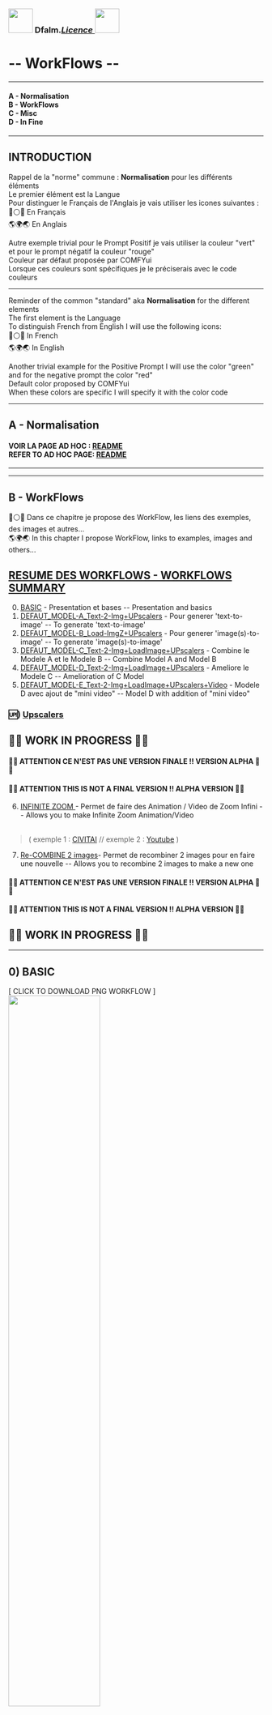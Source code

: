 ### <a href="https://creativecommons.org/publicdomain/zero/1.0/"><img src="https://raw.githubusercontent.com/Dfalm-Original/COMFYui/main/images/CC-0-Violet.png" height="48"></a> Dfalm.<i>[Licence ](https://github.com/Dfalm-Original/COMFYui?tab=License-1-ov-file)</i><a href="https://fr.wikipedia.org/wiki/WTFPL"><img src="https://raw.githubusercontent.com/Dfalm-Original/COMFYui/main/images/WTFPL_logo.svg.png" height="48"></a>
# **-- WorkFlows --**
<hr>

#### A - Normalisation<br>B - WorkFlows<br>C - Misc<br>D - In Fine
----
## INTRODUCTION
Rappel de la "norme" commune : **Normalisation** pour les différents éléments<br>
Le premier élément est la Langue<br>
Pour distinguer le Français de l'Anglais je vais utiliser les icones suivantes :<br>
🔵⚪️🔴 En Français<br>
🌎🌍🌏 En Anglais

Autre exemple trivial pour le Prompt Positif je vais utiliser la couleur "vert" et pour le prompt négatif la couleur "rouge"<br>
Couleur par défaut proposée par COMFYui<br>
Lorsque ces couleurs sont spécifiques je le préciserais avec le code couleurs

---
Reminder of the common "standard" aka **Normalisation** for the different elements<br>
The first element is the Language<br>
To distinguish French from English I will use the following icons:<br>
🔵⚪️🔴 In French<br>
🌎🌍🌏 In English<br>

Another trivial example for the Positive Prompt I will use the color "green" and for the negative prompt the color "red"<br>
Default color proposed by COMFYui<br>
When these colors are specific I will specify it with the color code

---
## A - Normalisation
#### VOIR LA PAGE AD HOC :  [ <u>README</u> ](https://github.com/Dfalm-Original/COMFYui)<br>REFER TO AD HOC PAGE: [ <u>README</u> ](https://github.com/Dfalm-Original/COMFYui)


-----
-----

## B - WorkFlows
🔵⚪️🔴 Dans ce chapitre je propose des WorkFlow, les liens des exemples, des images et autres...<br>🌎🌍🌏 In this chapter I propose WorkFlow, links to examples, images and others...

## [RESUME DES WORKFLOWS - WORKFLOWS SUMMARY ](Dfalm_Workflows.md)

0) <u>[BASIC](BASIC.md)</u> - Presentation et bases -- Presentation and basics
1) <u>[DEFAUT_MODEL-A_Text-2-Img+UPscalers](DEFAUT_MODEL-A.md)</u> - Pour generer 'text-to-image' -- To generate 'text-to-image'
2) <u>[DEFAUT_MODEL-B_Load-ImgZ+UPscalers](DEFAUT_MODEL-B.md)</u> - Pour generer 'image(s)-to-image' -- To generate 'image(s)-to-image'
3) <u>[DEFAUT_MODEL-C_Text-2-Img+LoadImage+UPscalers](DEFAUT_MODEL-C.md)</u> - Combine le Modele A et le Modele B -- Combine Model A and Model B
4) <u>[DEFAUT_MODEL-D_Text-2-Img+LoadImage+UPscalers](DEFAUT_MODEL-D.md)</u> - Ameliore le Modele C -- Amelioration of C Model
5) <u>[DEFAUT_MODEL-E_Text-2-Img+LoadImage+UPscalers+Video](DEFAUT_MODEL-E.md)</u> - Modele D avec ajout de "mini video" -- Model D with addition of "mini video"

### 🆙) <u>[Upscalers](Upscalers.md)</u>

## 🚧🚧 WORK IN PROGRESS 🚧🚧

#### 🚨🚨 ATTENTION CE N'EST PAS UNE VERSION FINALE !! VERSION ALPHA 🚨🚨
#### 🚨🚨 ATTENTION THIS IS NOT A FINAL VERSION !! ALPHA VERSION 🚨🚨
6) <u> [INFINITE ZOOM](Infinite-Zoom.md) </u>- Permet de faire des Animation / Video de Zoom Infini -- Allows you to make Infinite Zoom Animation/Video<br><br>
> (  exemple 1 : [CIVITAI](https://civitai.com/images/34925284) // exemple 2 : [Youtube](https://youtube.com/shorts/W1ugyeAG0Ys)  )<br> 

7) <u> [Re-COMBINE 2 images](Combine.md)</u>- Permet de recombiner 2 images pour en faire une nouvelle -- Allows you to recombine 2 images to make a new one<br>
#### 🚨🚨 ATTENTION CE N'EST PAS UNE VERSION FINALE !! VERSION ALPHA 🚨🚨
#### 🚨🚨 ATTENTION THIS IS NOT A FINAL VERSION !! ALPHA VERSION 🚨🚨
## 🚧🚧 WORK IN PROGRESS 🚧🚧 


<hr>

## 0) BASIC
[ CLICK TO DOWNLOAD PNG WORKFLOW ]<br>
<a href="Defaut/BASIC.png"><img src="Defaut/images/BASIC-V1.00-notes.jpg" width="60%"></a><br>

🔵⚪️🔴  Remplace le workflow **"default"**<br>  🌎🌍🌏 Replaces **"default"** workflow<br>
<img src="Defaut/images/default.png" width="30%"><br>

## 🔵⚪️🔴 VOIR LE WORKFLOW EN DETAIL  [ CLICK ] [BASIC](BASIC.md)<br>🌎🌍🌏 SEE THE WORKFLOW IN DETAIL [ CLICK ] [BASIC](BASIC.md)

### - Pour les UPScaler voir le chapitre idoine / UPScaler go to : <u>🆙 [Upscalers](Upscalers.md) </u>

<hr>

## I) -A-  DEFAUT_MODEL-A_Text-2-Img+UPscalers
[ CLICK TO DOWNLOAD PNG WORKFLOW ]<br>
<a href="Defaut/DEFAUT_MODEL-A_Text-2-Img+UPscalers.png"><img src="Defaut/images/DEFAUT_MODEL-A_Text-2-Img+UPscalersV1.00-notes.jpg" height="50%"></a><br>  


## 🔵⚪️🔴 Permet de faire *text-to-image* avec des options de *prompts* et la possibilité d'*UPScaler* l'image rendue <br>
#### ( Par defaut les deux UPscalers sont désactivés ❌ )
### Toutes les Options restent comnunes [ [BASIC](BASIC.md) ] :

## 🌎🌍🌏 Allows to do *text-to-image* with *prompts* options and the ability to *UPScaler* the rendered image <br>
#### ( By default both UPscalers are disabled ❌ )
### All Options remain common [ [BASIC](BASIC.md) ] :

## 🔵⚪️🔴 VOIR LE WORKFLOW EN DETAIL  [ CLICK ] [DEFAUT_MODEL-A_Text-2-Img+UPscalers](DEFAUT_MODEL-A.md)<br>🌎🌍🌏 SEE THE WORKFLOW IN DETAIL [ CLICK ] [DEFAUT_MODEL-A_Text-2-Img+UPscalers](DEFAUT_MODEL-A.md)

### - Pour les UPScaler voir le chapitre idoine / UPScaler go to : <u>🆙 [Upscalers](Upscalers.md) </u>

<hr>

## II) -B- DEFAUT_MODEL-B_Load-ImgZ+UPscalers
[ CLICK TO DOWNLOAD PNG WORKFLOW ]<br>
<a href="Defaut/DEFAUT_MODEL-B_Load-ImgZ+UPscalers.png"><img src="Defaut/images/DEFAUT_MODEL-B_Load-ImgZ+UPscalersV1.00-notes.jpg" height="50%"></a><br>

## 🔵⚪️🔴 Permet d'Upscaler des images avec 2 Upscalers<br>
#### ( Par defaut l'UPscaler "Hires/Lent" U2💜 est désactivé ❌ )
### Toutes les Options restent comnunes [ [BASIC](BASIC.md) ] :

## 🌎🌍🌏 Allows to Upscale images with 2 Upscalers<br>
#### ( By default the "Hires/Lent" U2💜 UPscaler is disabled ❌ )
### All Options remain common [ [BASIC](BASIC.md) ] :

## 🔵⚪️🔴 VOIR LE WORKFLOW EN DETAIL  [ CLICK ] [DEFAUT_MODEL-B_Load-ImgZ+UPscalers](DEFAUT_MODEL-B.md)<br>🌎🌍🌏 SEE THE WORKFLOW IN DETAIL [ CLICK ] [DEFAUT_MODEL-B_Load-ImgZ+UPscalers](DEFAUT_MODEL-B.md)

### - Pour les UPScaler voir le chapitre idoine / UPScaler go to : <u>🆙 [Upscalers](Upscalers.md) </u>

<hr>

## III) - C - DEFAUT_MODEL-C_Text-2-Img+LoadImage+UPscalers 
[ CLICK TO DOWNLOAD PNG WORKFLOW ]<br>
<a href="Defaut/DEFAUT_MODEL-C_Text-2-Img+LoadImage+UPscalers.png"><img src="Defaut/images/DEFAUT_MODEL-C_Text-2-Img+LoadImage+UPscalersV1.00.jpg" height="50%">

### 🐞 BUG TRIVIAL 🐞 : - Bug Section
## 🔵⚪️🔴 Combine le Modele A et le Modele B<br>
A - Permet de faire *text-to-image* avec des options de *prompts* <br>
B - Permet de faire du *image-to-image* avec des options de *prompts* avec l'option '**denoise**' ( **💙 D** )<br>
### Toutes les Options restent comnunes [ [BASIC](BASIC.md) ] :

## 🌎🌍🌏 Combines Model A and Model B<br>
A - Allows you to do *text-to-image* with *prompts* options <br>
B - Allows you to do *image-to-image* with *prompts* options with the '**denoise**' option ( **💙 D** )<br>
### All Options remain common [ [BASIC](BASIC.md) ] :

## 🔵⚪️🔴 VOIR LE WORKFLOW EN DETAIL  [ CLICK ] [DEFAUT_MODEL-C_Text-2-Img+LoadImage+UPscalers](DEFAUT_MODEL-C.md) <br>🌎🌍🌏 SEE THE WORKFLOW IN DETAIL [ CLICK ] [DEFAUT_MODEL-C_Text-2-Img+LoadImage+UPscalers](DEFAUT_MODEL-C.md)

### - Pour les UPScaler voir le chapitre idoine / UPScaler go to : <u>🆙 [Upscalers](Upscalers.md) </u>

<hr>
<hr>
<hr>

## IV) - D - DEFAUT_MODEL-D_Text-2-Img+LoadImage+UPscalers + Boucle (Loop)
[ CLICK TO DOWNLOAD PNG WORKFLOW ]<br>
<a href="Defaut/DEFAUT_MODEL-D_Text-2-Img+LoadImage+UPscalers.png"><img src="Defaut/images/DEFAUT_MODEL-D_Text-2-Img+LoadImage+UPscalers-notes.jpg" height="50%">

### 🐞 BUG TRIVIAL 🐞 : - Bug Section
## 🔵⚪️🔴 Modele C Ameliore <br>
Rajoute une boucle (❤️ Loop) et permet de re-injecter l'image generer pour la retravailler

## - **💜Loop** Choix de generation d'image
Choisir entre 5 options :
- [1] <b>text 2 image </b> -  Ksampler "calcul" de l'image <br>
- [2] <b>Load-Image </b>: une seule image <br>
- [3] <b>Load Batch image </b> / répertoire  <br>
- [4] <b>Load Image From URL </b>: depuis 'internet' <br>
- Option 5 : 💜 [5]  <b>Image Receiver</b> Boucle = permet de re-injecter l'image produite pour la retravailler<br>


### Toutes les Options restent comnunes au [ [ modele C ](DEFAUT_MODEL-C.md) ] & au modele [ [BASIC](BASIC.md) ] :





## 🌎🌍🌏 Improved Model C <br>
Adds a ❤️Loop and allows to re-inject the generated image to rework it

## - **💜Loop** Image generation choice
Choose between 5 options:
- [1] <b>text 2 image</b> - Ksampler "calculation" of the image <br>
- [2] <b>Load-Image</b>: a single image <br>
- [3] <b>Load Batch image</b> / directory <br>
- [4] <b>Load Image From URL</b>: from 'internet' <br>
- Option 5 : 💜 [5]  <b>Image Receiver</b>Loop = allows you to re-inject the image produced to rework it<br>


### All Options remain common to the [ [ C model ](DEFAUT_MODEL-C.md) ] & to the [ [BASIC](BASIC.md) ] model:





## 🔵⚪️🔴 VOIR LE WORKFLOW EN DETAIL  [ CLICK ] [DEFAUT_MODEL-D_Text-2-Img+LoadImage+UPscalers](DEFAUT_MODEL-D.md) <br>🌎🌍🌏 SEE THE WORKFLOW IN DETAIL [ CLICK ] [DEFAUT_MODEL-D_Text-2-Img+LoadImage+UPscalers](DEFAUT_MODEL-D.md)

### - Pour les UPScaler voir le chapitre idoine / UPScaler go to : <u>🆙 [Upscalers](Upscalers.md) </u>

<hr>

## V) - E -DEFAUT_MODEL-E_Text-2-Img+LoadImage+UPscalers+Video
[ CLICK TO DOWNLOAD PNG WORKFLOW ]<br>
<a href="Defaut/DEFAUT_MODEL-E_Text-2-Img+LoadImage+UPscalers+Video.png"><img src="Defaut/images/DEFAUT_MODEL-E_Text-2-Img+LoadImage+UPscalers+VideoV1.00-notes.jpg" height="50%">

### 🐞 BUG TRIVIAL 🐞 : - Bug Section
## 🔵⚪️🔴 Modele D Ameliore<br>Il s'agit du Modele D avec l'ajout de "mini" video **V⚪️**

## - **⚪️ Video on/off
Pour les options voir le GitHub de **[akatz-ai](https://github.com/akatz-ai)** : <u>[ComfyUI-Depthflow-Nodes](https://github.com/akatz-ai/ComfyUI-Depthflow-Nodes)</u>

### Toutes les Options restent comnunes au [ [ modele D ](DEFAUT_MODEL-D.md) ] & au modele [ [BASIC](BASIC.md) ] :


## 🌎🌍🌏 Modele D Ameliorations<br>This is Modele D with the addition of "mini" video **V⚪️**
## - **⚪️ Video on/off
For options see the GitHub of **[akatz-ai](https://github.com/akatz-ai)**: <u>[ComfyUI-Depthflow-Nodes](https://github.com/akatz-ai/ComfyUI-Depthflow-Nodes)</u>

### All Options remain common to the [ [ D model ](DEFAUT_MODEL-D.md) ] & to the [ [BASIC](BASIC.md) ] model:

<img src="Defaut/DEFAUT_MODEL-E_Text-2-Img+LoadImage+UPscalers+Video.gif" width="20%">

## 🔵⚪️🔴 VOIR LE WORKFLOW EN DETAIL  [ CLICK ] [DEFAUT_MODEL-E_Text-2-Img+LoadImage+UPscalers+Video](DEFAUT_MODEL-E.md)<br>🌎🌍🌏 SEE THE WORKFLOW IN DETAIL [ CLICK ] [DEFAUT_MODEL-E_Text-2-Img+LoadImage+UPscalers+Video](DEFAUT_MODEL-E.md)

### - Pour les UPScaler voir le chapitre idoine / UPScaler go to : <u>🆙 [Upscalers](Upscalers.md) </u>

<hr>
<hr>

## 🆙) Upscalers :
### Hires - Lent / Slow  

Il y a deux Upscalers, un rapide et un "lent" qui fait du refiner

## 🔵⚪️🔴 VOIR LES DETAILS  [ CLICK ] [Upscalers](Upscalers.md)<br>🌎🌍🌏 SEE DETAILS [ CLICK ] [Upscalers](Upscalers.md)


## ℹ️ INFORMATION : 
## 📥 Telecharger des modeles / download models :
 [OPEN UPSCALER](https://openmodeldb.info) : https://openmodeldb.info
#### INSTALLER LES MODELES DANS / INSTALL MODELS IN

.\ComfyUI\Models\upscale_models

-----
-----

<h1>C - MISC</h1>

### Conseil / Advice
🔵⚪️🔴 Pour la preview image j'utilise egalement la couleur noire et uniquement "PREVIEW IMAGE"<br>
Je conseille d'utiliser les "SD" Prompt generator et Prompt Saver 1️⃣ pour diverses raisons

🌎🌍🌏 For the preview image I also use black color and only "PREVIEW IMAGE"<br>
I recommend using the "SD" Prompt generator and Prompt Saver 1️⃣ for various reasons

1️⃣ SD Prompt Reader Node : https://github.com/receyuki/comfyui-prompt-reader-node<br>

# BUG

## 🐞 BUG TRIVIAL 🐞  
#### 🔵⚪️🔴  Specifique aux <u>[ 'MODEL-C' ](DEFAUT_MODEL-C.md)</u> & <u>[ 'MODEL-D' ](DEFAUT_MODEL-D.md)</u>
#### 🌎🌍🌏  Specific to <u>[ 'MODEL-C' ](DEFAUT_MODEL-C.md)</u> & <u>[ 'MODEL-D' ](DEFAUT_MODEL-D.md)</u>


🔵⚪️🔴 Il y a un BUG  resolu : C'est un conflit entre ** text-to-image** VS **image-to-image** : <u>erreur VAE</u><br>
🌎🌍🌏 There is a BUG fixed: It is a conflict between ** text-to-image** VS ** image-to-image** : <u>VAE error</u><br><br>
<img src="Defaut/images/FLUX-bug-VAE.png" width="40%">

🔵⚪️🔴  2 Solutions : Pour contourner le probleme il faut desactiver/activer la VAE  <br>  
<u>Solution 1</u> : Manuellement desactiver/activer le "groupe" ad-hoc : **[ 🐞 TEXT-to-IMAGE / IMAGE-to-IMAGE 🐞 ]**<br>
🌎🌍🌏 2 Solutions : To get around the problem, you have to deactivate/activate the VAE <br>
<u>Solution 1</u>: Manually deactivate/activate the ad-hoc "group": **[ 🐞 TEXT-to-IMAGE / IMAGE-to-IMAGE 🐞 ]**<br>
<img src="Defaut/images/DEFAUT_MODEL-C_Text-2-Img+LoadImage+UPscalersV1.01-notes.jpg" width="40%"><br>
✅ ACITIVE = TEXT-to-IMAGE  // ❌ DESACTIVE = IMAGE-to-IMAGE

🔵⚪️🔴 <u>Solution 2</u> : Automatiquement = ne rien faire<br>  J'ai ajoute un noeud auto *mutte / demutte* qui actionne automatiquement la solution 1<br>
( Mais il y a un inconvenient 📑 )<br>
Lancer la queue normalement une erreur va apparaitre : [ KSampler ] ou [ VAEENCODE ]<br>
🌎🌍🌏 <u>Solution 2</u>: Automatically = do nothing<br> I added an auto node *mutte / demutte* which automatically activates solution 1<br>
( But there is a drawback 📑 )<br>
Launch the queue normally an error will appear: [ KSampler ] or [ VAEENCODE ]<br>
<img src="Defaut/images/ERROR-Ksampler.png" width="40%"><img src="Defaut/images/ERROR-VAE.png" width="40%"><br>

🔵⚪️🔴 Il suffit de relancer la queue pour que ça fonctionne correctement
### 📑 L'erreur se reproduira au premier changement text-to-image 🔂 image-to-text

🌎🌍🌏 Just restart the queue for it to work properly
### 📑 The error will reoccur on the first text-to-image change 🔂 image-to-text

### 🔵⚪️🔴 <u> EXPLICATION</u> L’interrupteur "auto mutte" fonctionne avec un cycle de retard<br>🌎🌍🌏 <u>EXPLANATION</u> The "auto mute" switch operates with a delay cycle<br>
<img src="Defaut/images/ERROR-auto-correction.png" width="40%"><br>
🔵⚪️🔴 Si la VAE est dans un etat (ON📲/📴OFF) et qu'on permutte la generation d'image text-to-image 🔂 image-to-text<br>  
Lorsqu'on a va generer la nouvelle image avec le nouveau choix( image-to-text 🔂 text-to-image ) la VAE est n'est pas dans l'etat correct (📴OFF/ON📲)<br>
1) Ca provoque l'erreur [ KSampler ] ou [ VAEENCODE ]<br>  
2) L'etat de la VAE bascule dans l'etat correct (ON📲/📴OFF) : on peut desormais generer l'image

🌎🌍🌏 If the VAE is in a state (ON📲/📴OFF) and we switch the image generation text-to-image 🔂 image-to-text<br>
When we are going to generate the new image with the new choice (image-to-text 🔂 text-to-image) the VAE is not in the correct state (📴OFF/ON📲)<br>
1) This causes the error [ KSampler ] or [ VAEENCODE ]<br>
2) The state of the VAE switches to the correct state (ON📲/📴OFF): we can now generate the image

### 🔵⚪️🔴 Soit on desactive/active manuellement soit en automatique avec une erreur non bloquante<br>🌎🌍🌏 Either manually deactivate/activate or automatically with a non-blocking error
<br>


### VOIR LA PAGE AD HOC :  [ <u>README - Section Bugs</u> ](https://github.com/Dfalm-Original/COMFYui)<br>REFER TO AD HOC PAGE:[ <u>README - Bugs Section </u>](https://github.com/Dfalm-Original/COMFYui)

---

<h1>D - In Fine</h1>

## Liens Utiles - Links usefull :
VIEILLES VERSIONS / OLDS VERSION  <b>COMFYui</b> :
https://github.com/comfyanonymous/ComfyUI/tags<br>
INDISPENSABLE : <b>COMFYui Manger</b> : https://github.com/ltdrdata/ComfyUI-Manager

### Beginner’s Guide to ComfyUI
By Andrew : https://stable-diffusion-art.com/comfyui/
### Unlock the Power of ComfyUI: A Beginner's Guide with Hands-On Practice
And "RUN WORKFLOW" online : https://www.runcomfy.com/tutorials/comfyui-beginners-guide
### ComfyUI WIKI
Your Ultimate Companion for Mastering Stable Diffusion ComfyUI : https://comfyui-wiki.com

----
### Credit
ComfyUI/[ComfyUI](https://github.com/comfyanonymous/ComfyUI) - A powerful and modular stable diffusion GUI.

**And, for all ComfyUI custom node developers**

🙏 Un grand merci au / Special Thanks to the  : <b>GOAT [ltdrdata](https://github.com/ltdrdata)</b><br>
[ComfyUI ltdrdata:FORK](https://github.com/comfyanonymous/ComfyUI)<br>
[ComfyUI-Manager](https://github.com/ltdrdata/ComfyUI-Manager)<br>
[ComfyUI-Impact-Pack](https://github.com/ltdrdata/ComfyUI-Impact-Pack)<br>
[ComfyUI-Inspire-Pack](https://github.com/ltdrdata/ComfyUI-Inspire-Pack)<br>
[ComfyUI-extension-tutorials](https://github.com/ltdrdata/ComfyUI-extension-tutorials)

----
----
### <a href="https://creativecommons.org/publicdomain/zero/1.0/"><img src="https://raw.githubusercontent.com/Dfalm-Original/COMFYui/main/images/CC-0-Violet.png" height="48"></a> Dfalm.<i>[Licence ](https://github.com/Dfalm-Original/COMFYui?tab=License-1-ov-file)</i><a href="https://fr.wikipedia.org/wiki/WTFPL"><img src="https://raw.githubusercontent.com/Dfalm-Original/COMFYui/main/images/WTFPL_logo.svg.png" height="48"></a>
<p><img alt="Github" src="http://Dfalm.fr/ComfyUI/Git-Logo-Dfalm.png" width="48"> github : <a href="https://github.com/Dfalm-Original/COMFYui" target="_blank">https://github.com/Dfalm-Original/COMFYui</a></p>
<p><img alt="Youtube" src="http://Dfalm.fr/ComfyUI/youtube+logoToon.png" width="48"> Youtube : <a href="https://www.youtube.com/@Dfalm" target="_blank">https://www.youtube.com/@Dfalm</a></p>